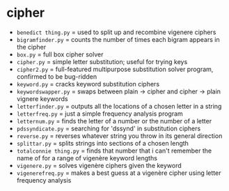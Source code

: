 # cipher

* `benedict thing.py` = used to split up and recombine vigenere ciphers
* `bigramfinder.py` = counts the number of times each bigram appears in the cipher
* `box.py` = full box cipher solver
* `cipher.py`  = simple letter substitution; useful for trying keys
* `cipher2.py` = full-featured multipurpose substitution solver program, confirmed to be bug-ridden
* `keyword.py` = cracks keyword substitution ciphers
* `keywordswapper.py` = swaps between plain -> cipher and cipher -> plain vignere keywords
* `letterfinder.py` = outputs all the locations of a chosen letter in a string
* `letterfreq.py` = just a simple frequency analysis program
* `letternum.py` = finds the letter of a number or the number of a letter
* `pdssyndicate.py` = searching for 'dssynd' in substitution ciphers
* `reverse.py` = reverses whatever string you throw in its general direction
* `splittar.py` = splits strings into sections of a chosen length
* `totalconnie thing.py` = finds that number that i can't remember the name of for a range of vigenère keyword lengths
* `vigenere.py` = solves vigenère ciphers given the keyword
* `vigenerefreq.py` = makes a best guess at a vigenère cipher using letter frequency analysis
